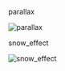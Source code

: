 parallax

![parallax](https://github.com/JaeHyunYu/Web_Effect/assets/45021096/2d960ae3-38b7-4327-a133-d79b9a1ae4ec)


snow_effect

![snow_effect](https://github.com/JaeHyunYu/Web_Effect/assets/45021096/8c53bce2-9c3c-4440-8884-35a3c7960dff)
